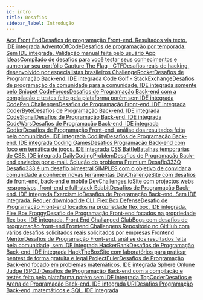 ```yaml
---
id: intro
title: Desafios
sidebar_label: Introdução
---
```


<a class="link-block" href="https://www.acefrontend.com/" target="_blank">
  <i class="fas fa-link"></i> <span>Ace Front End</span>Desafios de programação Front-end. Resultados via texto. IDE integrada
</a>

<a class="link-block" href="https://adventofcode.com/" target="_blank">
  <i class="fas fa-link"></i> <span>AdventoOfCode</span>Desafios de programação por temporada. Sem IDE integrada. Validação manual feita pelo usuário
</a>

<a class="link-block" href="https://github.com/florinpop17/app-ideas" target="_blank">
  <i class="fas fa-link"></i> <span>App Ideas</span>Compilado de desafios para você testar seus conhecimentos e aumentar seu portfólio
</a>

<a class="link-block" href="https://capturetheflag.com.br/" target="_blank">
  <i class="fas fa-link"></i> <span>Capture The Flag - CTF</span>Desafios reais de hacking, desenvolvido por especialistas brasileiros
</a>

<a class="link-block" href="https://challengerocket.com/" target="_blank">
  <i class="fas fa-link"></i> <span>ChallengeRocket</span>Desafios de Programação Back-end. IDE integrada
</a>

<a class="link-block" href="https://codegolf.stackexchange.com/" target="_blank">
  <i class="fas fa-link"></i> <span>Code Golf - StackExchange</span>Desafios de programação da comunidade para a comunidade, IDE integrada somente pelo Snippet
</a>

<a class="link-block" href="https://codeforces.com/" target="_blank">
  <i class="fas fa-link"></i> <span>CodeForces</span>Desafios de Programação Back-end com a compilação e testes feito pela plataforma porém sem IDE integrada
</a>

<a class="link-block" href="https://codepen.io/challenges" target="_blank">
  <i class="fas fa-link"></i> <span>CodePen Challenges</span>Desafios de Programação Front-end. IDE integrada
</a>

<a class="link-block" href="https://coderbyte.com/" target="_blank">
  <i class="fas fa-link"></i> <span>CoderByte</span>Desafios de Programação Back-end. IDE integrada
</a>

<a class="link-block" href="https://app.codesignal.com/" target="_blank">
  <i class="fas fa-link"></i> <span>CodeSignal</span>Desafios de Programação Back-end. IDE integrada
</a>

<a class="link-block" href="https://www.codewars.com/" target="_blank">
  <i class="fas fa-link"></i> <span>CodeWars</span>Desafios de Programação Back-end. IDE integrada
</a>

<a class="link-block" href="https://codier.io/challenge" target="_blank">
  <i class="fas fa-link"></i> <span>Codier</span>Desafios de Programação Front-end, análise dos resultados feita pela comunidade. IDE integrada
</a>

<a class="link-block" href="https://app.codility.com/" target="_blank">
  <i class="fas fa-link"></i> <span>Codility</span>Desafios de Programação Back-end. IDE integrada
</a>

<a class="link-block" href="https://www.codingame.com/" target="_blank">
  <i class="fas fa-link"></i> <span>Coding Games</span>Desafios Programação Back-end com foco em temática de jogos. IDE integrada
</a>

<a class="link-block" href="https://cssbattle.dev/" target="_blank">
  <i class="fas fa-link"></i> <span>CSS Battle</span>Batalhas temporárias de CSS. IDE integrada
</a>

<a class="link-block" href="https://www.dailycodingproblem.com/" target="_blank">
  <i class="fas fa-link"></i> <span>DailyCodingProblem</span>Desafios de Programação Back-end enviados por e-mail. Solução do problema Premium
</a>

<a class="link-block" href="https://github.com/codigofalado/desafio333" target="_blank">
  <i class="fas fa-link"></i> <span>Desafio333</span>O Desafio333 é um desafio bimestral SIMPLES com o objetivo de convidar a comunidade a conhecer novas ferramentas
</a>

<a class="link-block" href="https://www.devchallenge.com.br/" target="_blank">
  <i class="fas fa-link"></i> <span>DevChallenge</span>Site com desafios de front-end, back-end e mobile
</a>

<a class="link-block" href="https://devchallenges.io/" target="_blank">
  <i class="fas fa-link"></i> <span>DevChallenges.io</span>Site com projectos webs responsivos, front-end e full-stack
</a>

<a class="link-block" href="https://edabit.com/" target="_blank">
  <i class="fas fa-link"></i> <span>Edabit</span>Desafios de Programação Back-end. IDE integrada
</a>

<a class="link-block" href="https://exercism.io/" target="_blank">
  <i class="fas fa-link"></i> <span>Exercism.io</span>Desafios de Programação Back-end. Sem IDE integrada. Requer download de CLI.
</a>

<a class="link-block" href="http://www.flexboxdefense.com/" target="_blank">
  <i class="fas fa-link"></i> <span>Flex Box Defense</span>Desafio de Programação Front-end focados na propriedade flex box. IDE integrada.
</a>

<a class="link-block" href="https://flexboxfroggy.com/" target="_blank">
  <i class="fas fa-link"></i> <span>Flex Box Froggy</span>Desafio de Programação Front-end focados na propriedade flex box. IDE integrada.
</a>

<a class="link-block" href="https://piccalil.li/category/front-end-challenges-club" target="_blank">
  <i class="fas fa-link"></i> <span>Front End Challanged Club</span>Bogs com desafios de programação front-end
</a>

<a class="link-block" href="https://github.com/felipefialho/frontend-challenges"  target="_blank">
  <i class="fas fa-link"></i> <span>Frontend Challengens</span>     Repositório no GitHub com vários desafios solicitados reais solicitados por empresas
</a>

<a class="link-block" href="https://www.frontendmentor.io/" target="_blank">
  <i class="fas fa-link"></i> <span>Frontend Mentor</span>Desafios de Programação Front-end, análise dos resultados feita pela comunidade, sem IDE integrada
</a>

<a class="link-block" href="https://www.hackerrank.com/" target="_blank">
  <i class="fas fa-link"></i> <span>HackerRank</span>Desafios de Programação Back-end. IDE integrada
</a>

<a class="link-block" href="https://www.hackthebox.eu/" target="_blank">
  <i class="fas fa-link"></i> <span>HackTheBox</span>Site com laboratórios para praticar pentest de forma gratuita e legal
</a>

<a class="link-block" href="https://projecteuler.net/" target="_blank">
  <i class="fas fa-link"></i> <span>ProjectEuler</span>Desafios de Programação Back-end focado em problemas matemáticos. IDE integrada
</a>

<a class="link-block" href="https://www.spoj.com/" target="_blank">
  <i class="fas fa-link"></i> <span>Sphere Onlune Judge (SPOJ)</span>Desafios de Programação Back-end com a compilação e testes feito pela plataforma porém sem IDE integrada
</a>

<a class="link-block" href="https://arena.topcoder.com/" target="_blank">
  <i class="fas fa-link"></i> <span>TopCoder</span>Desafios e Arena de Programação Back-end. IDE integrada
</a>

<a class="link-block" href="https://www.urionlinejudge.com.br/" target="_blank">
  <i class="fas fa-link"></i>URI</span>Desafios Programação Back-end, matemáticos e SQL. IDE integrada
</a>